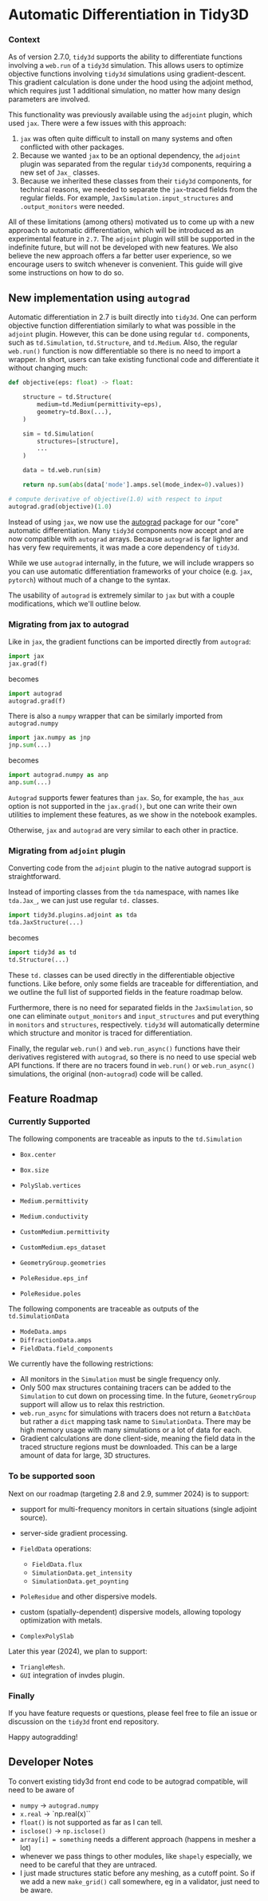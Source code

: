 # Automatic Differentiation in Tidy3D

### Context

As of version 2.7.0, `tidy3d` supports the ability to differentiate functions involving a `web.run` of a `tidy3d` simulation. This allows users to optimize objective functions involving `tidy3d` simulations using gradient-descent. This gradient calculation is done under the hood using the adjoint method, which requires just 1 additional simulation, no matter how many design parameters are involved.

This functionality was previously available using the `adjoint` plugin, which used `jax`. There were a few issues with this approach:

1. `jax` was often quite difficult to install on many systems and often conflicted with other packages.
2. Because we wanted `jax` to be an optional dependency, the `adjoint` plugin was separated from the regular `tidy3d` components, requiring a new set of `Jax_` classes.
3. Because we inherited these classes from their `tidy3d` components, for technical reasons, we needed to separate the `jax`-traced fields from the regular fields. For example, `JaxSimulation.input_structures` and `.output_monitors` were needed.

All of these limitations (among others) motivated us to come up with a new approach to automatic differentiation, which will be introduced as an experimental feature in `2.7`. The `adjoint` plugin will still be supported in the indefinite future, but will not be developed with new features. We also believe the new approach offers a far better user experience, so we encourage users to switch whenever is convenient. This guide will give some instructions on how to do so.

## New implementation using `autograd`

Automatic differentiation in 2.7 is built directly into `tidy3d`. One can perform objective function differentiation similarly to what was possible in the `adjoint` plugin. However, this can be done using regular `td.` components, such as `td.Simulation`, `td.Structure`, and `td.Medium`. Also, the regular `web.run()` function is now differentiable so there is no need to import a wrapper. In short, users can take existing functional code and differentiate it without changing much:

```py
def objective(eps: float) -> float:

	structure = td.Structure(
		medium=td.Medium(permittivity=eps),
		geometry=td.Box(...),
	)

	sim = td.Simulation(
		structures=[structure],
		...
	)

	data = td.web.run(sim)

	return np.sum(abs(data['mode'].amps.sel(mode_index=0).values))

# compute derivative of objective(1.0) with respect to input
autograd.grad(objective)(1.0)

```

Instead of using `jax`, we now use the [autograd](https://github.com/HIPS/autograd) package for our "core" automatic differentiation. Many `tidy3d` components now accept and are now compatible with `autograd` arrays. Because `autograd` is far lighter and has very few requirements, it was made a core dependency of `tidy3d`. 

While we use `autograd` internally, in the future, we will include wrappers so you can use automatic differentiation frameworks of your choice (e.g. `jax`, `pytorch`) without much of a change to the syntax.

The usability of `autograd` is extremely similar to `jax` but with a couple modifications, which we'll outline below.

### Migrating from jax to autograd

Like in `jax`, the gradient functions can be imported directly from `autograd`:

```py
import jax
jax.grad(f)
```

becomes

```py
import autograd
autograd.grad(f)
```

There is also a `numpy` wrapper that can be similarly imported from `autograd.numpy`

```py
import jax.numpy as jnp
jnp.sum(...)

```

becomes
```py
import autograd.numpy as anp
anp.sum(...)

```

`Autograd` supports fewer features than `jax`. So, for example, the `has_aux` option is not supported in the `jax.grad()`, but one can write their own utilities to implement these features, as we show in the notebook examples.

Otherwise, `jax` and `autograd` are very similar to each other in practice.

### Migrating from `adjoint` plugin

Converting code from the `adjoint` plugin to the native autograd support is straightforward.

Instead of importing classes from the `tda` namespace, with names like `tda.Jax_`, we can just use regular `td.` classes.

```py
import tidy3d.plugins.adjoint as tda
tda.JaxStructure(...)
```

becomes

```py
import tidy3d as td
td.Structure(...)
```

These `td.` classes can be used directly in the differentiable objective functions. Like before, only some fields are traceable for differentiation, and we outline the full list of supported fields in the feature roadmap below.

Furthermore, there is no need for separated fields in the `JaxSimulation`, so one can eliminate `output_monitors` and `input_structures` and put everything in `monitors` and `structures`, respectively. `tidy3d` will automatically determine which structure and monitor is traced for differentiation.

Finally, the regular `web.run()` and `web.run_async()` functions have their derivatives registered with `autograd`, so there is no need to use special web API functions. If there are no tracers found in `web.run()` or `web.run_async()` simulations, the original (non-`autograd`) code will be called.

## Feature Roadmap

### Currently Supported

The following components are traceable as inputs to the `td.Simulation`

- `Box.center`
- `Box.size`
- `PolySlab.vertices`

- `Medium.permittivity`
- `Medium.conductivity`

- `CustomMedium.permittivity`
- `CustomMedium.eps_dataset`

- `GeometryGroup.geometries`

- `PoleResidue.eps_inf`
- `PoleResidue.poles`

The following components are traceable as outputs of the `td.SimulationData`

- `ModeData.amps`
- `DiffractionData.amps`
- `FieldData.field_components`

We currently have the following restrictions:

- All monitors in the `Simulation` must be single frequency only.
- Only 500 max structures containing tracers can be added to the `Simulation` to cut down on processing time. In the future, `GeometryGroup` support will allow us to relax this restriction.
- `web.run_async` for simulations with tracers does not return a `BatchData` but rather a `dict` mapping task name to `SimulationData`. There may be high memory usage with many simulations or a lot of data for each.
- Gradient calculations are done client-side, meaning the field data in the traced structure regions must be downloaded. This can be a large amount of data for large, 3D structures.

### To be supported soon

Next on our roadmap (targeting 2.8 and 2.9, summer 2024) is to support:

- support for multi-frequency monitors in certain situations (single adjoint source).
- server-side gradient processing.

- `FieldData` operations:
  - `FieldData.flux`
  - `SimulationData.get_intensity`
  - `SimulationData.get_poynting`

- `PoleResidue` and other dispersive models.
- custom (spatially-dependent) dispersive models, allowing topology optimization with metals.

- `ComplexPolySlab`

Later this year (2024), we plan to support:

- `TriangleMesh`.
- `GUI` integration of invdes plugin.

### Finally

If you have feature requests or questions, please feel free to file an issue or discussion on the `tidy3d` front end repository.

Happy autogradding!

## Developer Notes

To convert existing tidy3d front end code to be autograd compatible, will need to be aware of
- `numpy` -> `autograd.numpy`
- `x.real` -> `np.real(x)``
- `float()` is not supported as far as I can tell.
- `isclose()` -> `np.isclose()`
- `array[i] = something` needs a different approach (happens in mesher a lot)
- whenever we pass things to other modules, like `shapely` especially, we need to be careful that they are untraced.
- I just made structures static before any meshing, as a cutoff point. So if we add a new `make_grid()` call somewhere, eg in a validator, just need to be aware.
